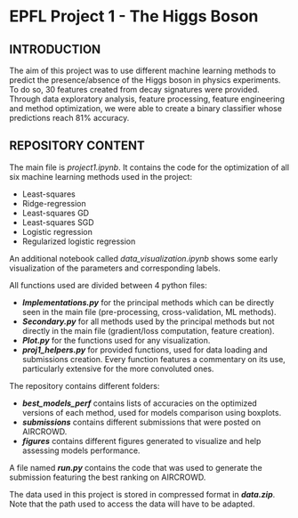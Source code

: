 # EPFL Project 1 - The Higgs Boson

## INTRODUCTION

The aim of this project was to use different machine learning methods to predict the presence/absence of the Higgs boson in physics experiments. To do so, 30 features created from decay signatures were provided. Through data exploratory analysis, feature processing, feature engineering and method optimization, we were able to create a binary classifier whose predictions reach 81% accuracy.

## REPOSITORY CONTENT

The main file is *project1.ipynb*. It contains the code for the optimization of all six machine learning methods used in the project:
- Least-squares
- Ridge-regression
- Least-squares GD
- Least-squares SGD
- Logistic regression
- Regularized logistic regression

An additional notebook called *data_visualization.ipynb* shows some early visualization of the parameters and corresponding labels.

All functions used are divided between 4 python files:
- ***Implementations.py*** for the principal methods which can be directly seen in the main file (pre-processing, cross-validation, ML methods).
- ***Secondary.py*** for all methods used by the principal methods but not directly in the main file (gradient/loss computation, feature creation).
- ***Plot.py*** for the functions used for any visualization.
- ***proj1_helpers.py*** for provided functions, used for data loading and submissions creation.
Every function features a commentary on its use, particularly extensive for the more convoluted ones.

The repository contains different folders: 
- ***best_models_perf*** contains lists of accuracies on the optimized versions of each method, used for models comparison using boxplots.
- ***submissions*** contains different submissions that were posted on AIRCROWD.
- ***figures*** contains different figures generated to visualize and help assessing models performance.

A file named ***run.py*** contains the code that was used to generate the submission featuring the best ranking on AIRCROWD.

The data used in this project is stored in compressed format in ***data.zip***. Note that the path used to access the data will have to be adapted.